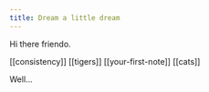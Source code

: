 ```yaml
---
title: Dream a little dream
---
```

Hi there friendo. 

[[consistency]]
[[tigers]]
[[your-first-note]]
[[cats]]

Well...